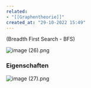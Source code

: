 ```yaml
---
related:
- "[[Graphentheorie]]"
created_at: "29-10-2022 15:49"
---
```



(Breadth First Search - BFS)

![image (26).png](image_(26)%204.png)

### Eigenschaften

![image (27).png](image_(27)%205.png)